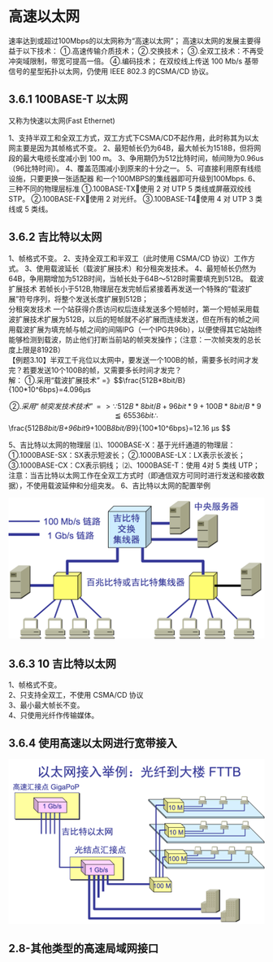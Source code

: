 # 高速以太网

速率达到或超过100Mbps的以太网称为“高速以太网”； 高速以太网的发展主要得益于以下技术： 
①.高速传输介质技术； 
②.交换技术； 
③.全双工技术：不再受冲突域限制，带宽可提高一倍。 
④.编码技术； 
在双绞线上传送 100 Mb/s 基带信号的星型拓扑以太网，仍使用 IEEE 802.3 的CSMA/CD 协议。

## 3.6.1 100BASE-T 以太网

又称为快速以太网\(Fast Ethernet)

1、支持半双工和全双工方式，双工方式下CSMA/CD不起作用，此时称其为以太网主要是因为其帧格式不变。 
2、最短帧长仍为64B，最大帧长为1518B，但将网段的最大电缆长度减小到 100 m。 
3、争用期仍为512比特时间，帧间隙为0.96us（96比特时间）。 
4、覆盖范围减小到原来的十分之一。 
5、可直接利用原有线缆设施，只要更换一张适配器 和一个100MBPS的集线器即可升级到100Mbps. 
6、三种不同的物理层标准 
①.100BASE-TX使用 2 对 UTP 5 类线或屏蔽双绞线 STP。 
②.100BASE-FX使用 2 对光纤。 
③.100BASE-T4使用 4 对 UTP 3 类线或 5 类线。

## 3.6.2 吉比特以太网

1、帧格式不变。 
2、支持全双工和半双工（此时使用 CSMA/CD 协议）工作方式。 
3、使用载波延长（载波扩展技术）和分租突发技术。 
4、最短帧长仍然为64B，争用期增加为512B时间，当帧长处于64B～512B时需要填充到512B。 
载波扩展技术 若帧长小于512B,物理层在发完帧后紧接着再发送一个特殊的“载波扩展”符号序列，将整个发送长度扩展到512B；  
分租突发技术 一个站获得介质访问权后连续发送多个短帧时，第一个短帧采用载波扩展技术扩展为512B，以后的短帧就不必扩展而连续发送，但在所有的帧之间用载波扩展为填充帧与帧之间的间隔IPG（一个IPG共96b），以便使得其它站始终能够检测到载波，防止他们打断当前站的帧突发操作；（注意：一次帧突发的总长度上限是8192B）  
【例题3.10】半双工千兆位以太网中，要发送一个100B的帧，需要多长时间才发完？若要发送10个100B的帧，又需要多长时间才发完？  
解：    ①.采用“载波扩展技术” =》$$\frac{512B\*8bit/B}{100\*10^6bps}=4.096μs

$$
②.采用“帧突发技术技术”=>
∵512B*8bit/B+96bit*9+100B*8bit/B*9≦65536bit
∴$$\frac{512B*8bit/B+96bit*9+100B*8bit/B*9}{100*10^6bps}=12.16 μs
$$

5、吉比特以太网的物理层 
⑴、1000BASE-X：基于光纤通道的物理层： 
①.1000BASE-SX：SX表示短波长； 
②.1000BASE-LX：LX表示长波长； 
③.1000BASE-CX：CX表示铜线； 
⑵、1000BASE-T：使用 4对 5 类线 UTP； 
注意：当吉比特以太网工作在全双工方式时（即通信双方可同时进行发送和接收数据），不使用载波延伸和分组突发。 
6、吉比特以太网的配置举例

![](./assets/吉比特以太网配置举例png)

## 3.6.3 10 吉比特以太网

1、帧格式不变。  
2、只支持全双工，不使用 CSMA/CD 协议  
3、最小最大帧长不变。  
4、只使用光纤作传输媒体。

## 3.6.4 使用高速以太网进行宽带接入

![](./assets/以太网接入举例.png)

## 2.8-其他类型的高速局域网接口
